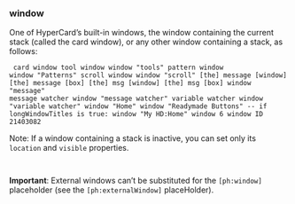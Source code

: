 ### window

One of HyperCard’s built-in windows, the window containing the current stack (called the card window), or any other window containing a stack, as follows:

<code><pre>
card window
tool window
window "tools"
pattern window
window "Patterns"
scroll window
window "scroll"
[the] message [window]
[the] message [box]
[the] msg [window]
[the] msg [box]
window "message"
message watcher
window "message watcher"
variable watcher
window "variable watcher"
window "Home"
window "Readymade Buttons"
-- if longWindowTitles is true:
window "My HD:Home"
window 6
window ID 21403082
</pre></code>

Note: If a window containing a stack is inactive, you can set only its <code>location</code> and <code>visible</code> properties. <code><pre>
</pre></code>

<code><b></code>Important</b>: External windows can’t be substituted for the <code>[ph:window]</code> placeholder  (see the <code>[ph:externalWindow]</code> placeHolder). 